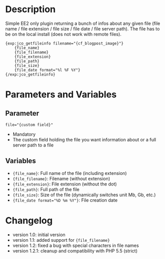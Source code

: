 # Description

Simple EE2 only plugin returning a bunch of infos about any given file (file name / file extension / file size / file date / file server path). The file has to be on the local install (does not work with remote files).

	{exp:jco_getfileinfo filename="{cf_blogpost_image}"}
		{file_name}
		{file_filename}
		{file_extension}
		{file_path}
		{file_size}
		{file_date format="%l %F %Y"}
	{/exp:jco_getfileinfo}

# Parameters and Variables

## Parameter
`file="{custom field}"`

- Mandatory
- The custom field holding the file you want information about or a full server path to a file

## Variables

- `{file_name}`: Full name of the file (including extension)
- `{file_filename}`: Filename (without extension)
- `{file_extension}`: File extension (without the dot)
- `{file_path}`: Full path of the file
- `{file_size}`: Size of the file (dynamically switches unit Mb, Gb, etc.)
- `{file_date format="%D %m %Y"}`: File creation date

# Changelog

- version 1.0: initial version
- version 1.1: added support for `{file_filename}`
- version 1.2: fixed a bug with special characters in file names
- version 1.2.1: cleanup and compatibility with PHP 5.5 (strict)
